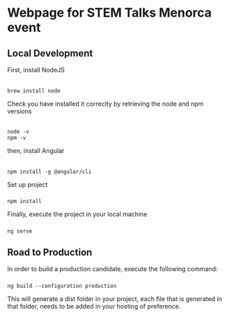 # Webpage for STEM Talks Menorca event

## Local Development
First, install NodeJS
######       
    brew install node
Check you have installed it correclty by retrieving the node and npm versions
###### 
    node -v                            
    npm -v

then, install Angular
######       
    npm install -g @angular/cli

Set up project
#####
    npm install

Finally, execute the project in your local machine
#####
    ng serve

## Road to Production
In order to build a production candidate, execute the following command:
#####
    ng build --configuration production

This will generate a dist folder in your project, each file that is generated in that folder, needs to be added in 
your hosting of preference.